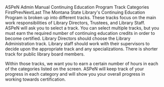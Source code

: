 ASPeN Admin Manual
Continuing Education Program Track Categories
FirstPrevNextLast
The Montana State Library's Continuing Education Program is broken up into different tracks.  These tracks focus on the main work responsibilities of Library Directors, Trustees, and Library Staff.  ASPeN will ask you to select a track.  You can select multiple tracks, but you must earn the required number of continuing education credits in order to become certified.  Library Directors should choose the Library Administration track.  Library staff should work with their supervisors to decide upon the appropriate track and any specializations.  There is shorter track for public library board members.

Within those tracks, we want you to earn a certain number of hours in each of the categories listed on the screen.  ASPeN will keep track of your progress in each category and will show you your overall progress in working towards certification.